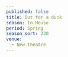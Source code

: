 ```yaml
---
published: false
title: Out for a duck
season: In House
period: Spring
season_sort: 230
venue:
  - New Theatre
---
```



